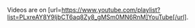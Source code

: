 Videos are on [url=https://www.youtube.com/playlist?list=PLxreAY8Y9ljbCT6aq8Zy8_gMSm0MN6RnM]YouTube[/url].
